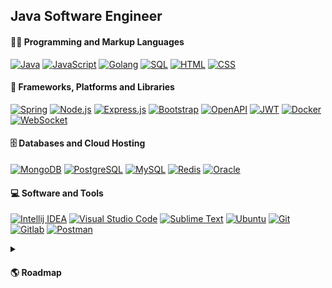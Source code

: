 <h2>Java Software Engineer</h2>

<h4>👨‍💻 Programming and Markup Languages</h4>
<p>
    <a href="#"><img alt="Java" src="https://custom-icon-badges.demolab.com/badge/-Java-004A43?logo=java-icon-01"></a>
    <a href="#"><img alt="JavaScript" src="https://custom-icon-badges.demolab.com/badge/-JavaScript-004A43?logo=javascript-icon-02"></a>
    <a href="#"><img alt="Golang" src="https://custom-icon-badges.demolab.com/badge/-Golang-004A43?logo=golang-icon-03"></a>
    <a href="#"><img alt="SQL" src="https://custom-icon-badges.demolab.com/badge/-SQL-004A43?logo=sql-icon-04"></a>
    <a href="#"><img alt="HTML" src="https://custom-icon-badges.demolab.com/badge/-HTML-004A43?logo=html-icon-05"></a>
    <a href="#"><img alt="CSS" src="https://custom-icon-badges.demolab.com/badge/-CSS-004A43?logo=css-icon-06"></a>
</p>

<h4>🧰 Frameworks, Platforms and Libraries</h4>
<p>
    <a href="#"><img alt="Spring" src="https://custom-icon-badges.demolab.com/badge/-Spring-004A43?logo=spring-icon-07"></a>
    <a href="#"><img alt="Node.js" src="https://custom-icon-badges.demolab.com/badge/-NodeJS-004A43?logo=nodejs-icon-08"></a>
    <a href="#"><img alt="Express.js" src="https://custom-icon-badges.demolab.com/badge/-Express-004A43?logo=express-icon-09"></a>
    <a href="#"><img alt="Bootstrap" src="https://custom-icon-badges.demolab.com/badge/-Bootstrap-004A43?logo=bootstrap-icon-10"></a>
    <a href="#"><img alt="OpenAPI" src="https://custom-icon-badges.demolab.com/badge/-OpenAPI-004A43?logo=openapi-icon-11"></a>
    <a href="#"><img alt="JWT" src="https://custom-icon-badges.demolab.com/badge/-JWT-004A43?logo=jwt-icon-12"></a>
    <a href="#"><img alt="Docker" src="https://custom-icon-badges.demolab.com/badge/-Docker-004A43?logo=docker-icon-13"></a>
    <a href="#"><img alt="WebSocket" src="https://custom-icon-badges.demolab.com/badge/-WebSocket-004A43?logo=websocket-icon-14&logoColor=white"></a>
</p>

<h4>🗄️ Databases and Cloud Hosting</h4>
<p>
    <a href="#"><img alt="MongoDB" src ="https://custom-icon-badges.demolab.com/badge/-MongoDB-004A43?logo=mongodb-icon-15"></a>
    <a href="#"><img alt="PostgreSQL" src ="https://custom-icon-badges.demolab.com/badge/-Postgres-004A43?logo=postgres-icon-16"><a>
    <a href="#"><img alt="MySQL" src="https://custom-icon-badges.demolab.com/badge/-MySQL-004A43?logo=mysql-icon-17"></a>
    <a href="#"><img alt="Redis" src ="https://custom-icon-badges.demolab.com/badge/-Redis-004A43?logo=redis-icon-18"></a>
    <a href="#"><img alt="Oracle" src ="https://custom-icon-badges.demolab.com/badge/-Oracle-004A43?logo=oracle-icon-19"></a>
</p>

<h4>💻 Software and Tools</h4>
<p>
    <a href="#"><img alt="Intellij IDEA" src="https://custom-icon-badges.demolab.com/badge/-Intellij-004A43?logo=intellij-icon-20"></a>
    <a href="#"><img alt="Visual Studio Code" src="https://custom-icon-badges.demolab.com/badge/-VS%20Code-004A43?logo=vscode-icon-21"></a>
    <a href="#"><img alt="Sublime Text" src="https://custom-icon-badges.demolab.com/badge/-Sublime-004A43?logo=sublime-icon-22"></a>
    <a href="#"><img alt="Ubuntu" src="https://custom-icon-badges.demolab.com/badge/-Ubuntu-004A43?logo=ubuntu-icon-23"></a>
    <a href="#"><img alt="Git" src="https://custom-icon-badges.demolab.com/badge/-Git-004A43?logo=git-icon-24"></a>
    <a href="#"><img alt="Gitlab" src="https://custom-icon-badges.demolab.com/badge/-Gitlab-004A43?logo=gitlab-icon-25"></a>
    <a href="#"><img alt="Postman" src="https://custom-icon-badges.demolab.com/badge/-Postman-004A43?logo=postman-icon-26"></a>
</p>

<details> 
    <summary><h4>🌎 Roadmap</h4></summary>
    <iframe src="./assets/roadmap.pdf" width="50%" height="50%"></iframe>
</details>